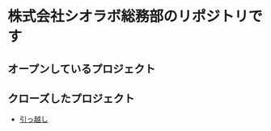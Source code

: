 # 株式会社シオラボ総務部のリポジトリです

## オープンしているプロジェクト


## クローズしたプロジェクト

- [引っ越し](https://github.com/shiolab/general/projects/2)


